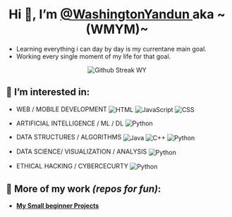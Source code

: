 <h1 align="center" > Hi 👋, I’m <a href="https://github.com/WashingtonYandun"> @WashingtonYandun <a/> aka ~(WMYM)~ </h1>
    
<p>
    <ul>
        <li> Learning everything i can day by day is my currentane main goal. </li>
        <li> Working every single moment of my life for that goal. </li>
    </ul>
</p>

<p align="center">
  <img src="https://github-readme-streak-stats.herokuapp.com?user=WashingtonYandun&theme=react&hide_border=true&date_format=j%20M%5B%20Y%5D" alt="Github Streak WY"/>
</p>

<!---
TODO: change this to html
--->

## 👀 I’m interested in:
- WEB / MOBILE DEVELOPMENT <img align="center" alt="HTML" src="https://img.shields.io/badge/html%20-E34F28.svg?&style=for-the-badge&logo=html5&logoColor=fff"/>
  <img align="center" alt="JavaScript" src="https://img.shields.io/badge/JavaScript%20-F3DB4B.svg?&style=for-the-badge&logo=javascript&logoColor=222"/>
  <img align="center" alt="CSS" src="https://img.shields.io/badge/css%20-34ACDB.svg?&style=for-the-badge&logo=css3&logoColor=fff"/>
  
- ARTIFICIAL INTELLIGENCE / ML / DL <img alt="Python" src="https://img.shields.io/badge/python%20-3572A4.svg?&style=for-the-badge&logo=python&logoColor=fff"/>
  
- DATA STRUCTURES / ALGORITHMS <img align="center" alt="Java" src="https://img.shields.io/badge/java%20-D32E31.svg?&style=for-the-badge&logo=java&logoColor=fff"/> <img align="center" alt="C++" src="https://img.shields.io/badge/c++%20-044B8A.svg?&style=for-the-badge&logo=cplusplus&logoColor=fff"/> <img align="center" alt="Python" src="https://img.shields.io/badge/python%20-3572A4.svg?&style=for-the-badge&logo=python&logoColor=fff"/>

- DATA SCIENCE/ VISUALIZATION / ANALYSIS <img align="center" alt="Python" src="https://img.shields.io/badge/python%20-3572A4.svg?&style=for-the-badge&logo=python&logoColor=fff"/>

- ETHICAL HACKING / CYBERCECURTY <img align="center" alt="Python" src="https://img.shields.io/badge/python%20-3572A4.svg?&style=for-the-badge&logo=python&logoColor=fff"/>

## 🌱 More of my work _(repos for fun)_:
- **[My Small beginner Projects](https://github.com/WMYM-Experimental)**


<!---
Images
--->
<!---
## 🌱 My Current Stack:
<a align="start" href="https://github.com/WashingtonYandun">
  <img alt="CSS" src="https://img.shields.io/badge/css%20-34ACDB.svg?&style=for-the-badge&logo=css3&logoColor=fff"/>
  <img alt="HTML" src="https://img.shields.io/badge/html%20-E34F28.svg?&style=for-the-badge&logo=html5&logoColor=fff"/>
  <img alt="JavaScript" src="https://img.shields.io/badge/JavaScript%20-F3DB4B.svg?&style=for-the-badge&logo=javascript&logoColor=222"/>
  <img alt="MongoDb" src="https://img.shields.io/badge/mongo%20-73B55E.svg?&style=for-the-badge&logo=mongodb&logoColor=fff"/>
  <img alt="Node.js" src="https://img.shields.io/badge/node%20-85CC2D.svg?&style=for-the-badge&logo=node.js&logoColor=fff"/>
  <img alt="Express" src="https://img.shields.io/badge/express%20-141414.svg?&style=for-the-badge&logo=express&logoColor=fff"/>
  <img alt="Git" src="https://img.shields.io/badge/git%20-E95137.svg?&style=for-the-badge&logo=git&logoColor=fff"/>
  <img alt="Python" src="https://img.shields.io/badge/python%20-3572A4.svg?&style=for-the-badge&logo=python&logoColor=fff"/>
  <img alt="Java" src="https://img.shields.io/badge/java%20-D32E31.svg?&style=for-the-badge&logo=java&logoColor=fff"/>
  <img alt="C++" src="https://img.shields.io/badge/c++%20-044B8A.svg?&style=for-the-badge&logo=cplusplus&logoColor=fff"/>
</a>
--->
